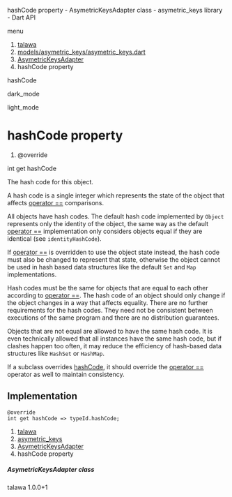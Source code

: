 




hashCode property - AsymetricKeysAdapter class - asymetric\_keys library - Dart API







menu

1. [talawa](../../index.html)
2. [models/asymetric\_keys/asymetric\_keys.dart](../../models_asymetric_keys_asymetric_keys/models_asymetric_keys_asymetric_keys-library.html)
3. [AsymetricKeysAdapter](../../models_asymetric_keys_asymetric_keys/AsymetricKeysAdapter-class.html)
4. hashCode property

hashCode


dark\_mode

light\_mode




# hashCode property


1. @override

int
get
hashCode

The hash code for this object.

A hash code is a single integer which represents the state of the object
that affects [operator ==](../../models_asymetric_keys_asymetric_keys/AsymetricKeysAdapter/operator_equals.html) comparisons.

All objects have hash codes.
The default hash code implemented by `Object`
represents only the identity of the object,
the same way as the default [operator ==](../../models_asymetric_keys_asymetric_keys/AsymetricKeysAdapter/operator_equals.html) implementation only considers objects
equal if they are identical (see `identityHashCode`).

If [operator ==](../../models_asymetric_keys_asymetric_keys/AsymetricKeysAdapter/operator_equals.html) is overridden to use the object state instead,
the hash code must also be changed to represent that state,
otherwise the object cannot be used in hash based data structures
like the default `Set` and `Map` implementations.

Hash codes must be the same for objects that are equal to each other
according to [operator ==](../../models_asymetric_keys_asymetric_keys/AsymetricKeysAdapter/operator_equals.html).
The hash code of an object should only change if the object changes
in a way that affects equality.
There are no further requirements for the hash codes.
They need not be consistent between executions of the same program
and there are no distribution guarantees.

Objects that are not equal are allowed to have the same hash code.
It is even technically allowed that all instances have the same hash code,
but if clashes happen too often,
it may reduce the efficiency of hash-based data structures
like `HashSet` or `HashMap`.

If a subclass overrides [hashCode](../../models_asymetric_keys_asymetric_keys/AsymetricKeysAdapter/hashCode.html), it should override the
[operator ==](../../models_asymetric_keys_asymetric_keys/AsymetricKeysAdapter/operator_equals.html) operator as well to maintain consistency.


## Implementation

```
@override
int get hashCode => typeId.hashCode;
```


 


1. [talawa](../../index.html)
2. [asymetric\_keys](../../models_asymetric_keys_asymetric_keys/models_asymetric_keys_asymetric_keys-library.html)
3. [AsymetricKeysAdapter](../../models_asymetric_keys_asymetric_keys/AsymetricKeysAdapter-class.html)
4. hashCode property

##### AsymetricKeysAdapter class





talawa
1.0.0+1






